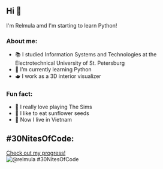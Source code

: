 ## Hi 👋
I'm Relmula amd I'm starting to learn Python!

### About me:
- 📚 I studied Information Systems and Technologies at the Electrotechnical University of St. Petersburg
- 🌱 I’m currently learning Python
- 🫖 I work as a 3D interior visualizer

### Fun fact: 
- 🦙 I really love playing The Sims
- 🌻 I like to eat sunflower seeds
- 🌄 Now I live in Vietnam
<!---
relmula/relmula is a ✨ special ✨ repository because its `README.md` (this file) appears on your GitHub profile.
You can click the Preview link to take a look at your changes.
--->
## #30NitesOfCode:
  [Check out my progress!](https://www.codedex.io/@relmula/30-nites-of-code)  
  ![@relmula #30NitesOfCode](https://www.codedex.io/api/petStatus?user=relmula)
